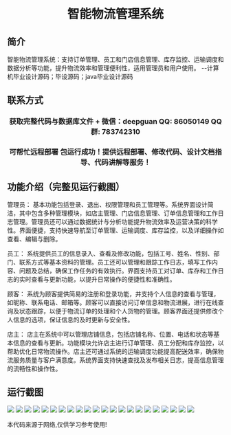 <p><h1 align="center">智能物流管理系统</h1></p>

## 简介
智能物流管理系统：支持订单管理、员工和门店信息管理、库存监控、运输调度和数据分析等功能，提升物流效率和管理便利性，适用管理员和用户使用。    --计算机毕业设计源码；毕设源码；java毕业设计源码


## 联系方式
<p><h3 align="center">获取完整代码与数据库文件 + 微信：deepguan QQ: 86050149 QQ群: 783742310</h3></p>
<p><h3 align="center">可帮忙远程部署 包运行成功！提供远程部署、修改代码、设计文档指导、代码讲解等服务！</h3></p>

## 功能介绍（完整见运行截图）
管理员： 基本功能包括登录、退出、权限管理和员工管理等。系统界面设计简洁，其中包含多种管理模块，如店主管理、门店信息管理、订单信息管理和工作日志管理。管理员还可以通过数据统计与分析功能提升物流效率及运营决策的科学性。界面便捷，支持快速导航至订单管理、运输调度、库存监控，以及详细操作如查看、编辑与删除。

员工： 系统提供员工的信息录入、查看及修改功能，包括工号、姓名、性别、部门、联系方式等基本资料的管理。员工还可以管理和跟踪工作日志，填写工作内容、问题及总结，确保工作任务的有效执行。界面支持员工对订单、库存和工作日志的实时查看与更新功能，以提升日常操作的便捷性和准确性。

顾客： 系统为顾客提供简易的注册和登录功能，并支持个人信息的查看与管理，如昵称、联系电话、邮箱等。顾客可以直接访问订单信息和物流进展，进行在线查询及状态跟踪，以便于物流订单的处理和个人货物的管理。顾客界面还提供修改个人信息的选项，保证信息的及时更新与安全性。

店主： 店主在系统中可以管理店铺信息，包括店铺名称、位置、电话和状态等基本信息的查看与更新。功能模块允许店主进行订单管理、员工分配和库存监控，以帮助优化日常物流操作。店主还可通过系统的运输调度功能提高配送效率，确保物流服务质量与客户满意度。系统界面支持快速查找及发布相关日志，提高信息管理的流畅性和操作性。


## 运行截图
![](https://bs-1329754181.cos.ap-shanghai.myqcloud.com/spring/SmartLogisticsManagementSystem/img/001.jpg)
![](https://bs-1329754181.cos.ap-shanghai.myqcloud.com/spring/SmartLogisticsManagementSystem/img/002.jpg)
![](https://bs-1329754181.cos.ap-shanghai.myqcloud.com/spring/SmartLogisticsManagementSystem/img/003.jpg)
![](https://bs-1329754181.cos.ap-shanghai.myqcloud.com/spring/SmartLogisticsManagementSystem/img/004.jpg)
![](https://bs-1329754181.cos.ap-shanghai.myqcloud.com/spring/SmartLogisticsManagementSystem/img/005.jpg)
![](https://bs-1329754181.cos.ap-shanghai.myqcloud.com/spring/SmartLogisticsManagementSystem/img/006.jpg)
![](https://bs-1329754181.cos.ap-shanghai.myqcloud.com/spring/SmartLogisticsManagementSystem/img/007.jpg)
![](https://bs-1329754181.cos.ap-shanghai.myqcloud.com/spring/SmartLogisticsManagementSystem/img/008.jpg)
![](https://bs-1329754181.cos.ap-shanghai.myqcloud.com/spring/SmartLogisticsManagementSystem/img/009.jpg)
![](https://bs-1329754181.cos.ap-shanghai.myqcloud.com/spring/SmartLogisticsManagementSystem/img/010.jpg)
![](https://bs-1329754181.cos.ap-shanghai.myqcloud.com/spring/SmartLogisticsManagementSystem/img/011.jpg)
![](https://bs-1329754181.cos.ap-shanghai.myqcloud.com/spring/SmartLogisticsManagementSystem/img/012.jpg)
![](https://bs-1329754181.cos.ap-shanghai.myqcloud.com/spring/SmartLogisticsManagementSystem/img/013.jpg)
![](https://bs-1329754181.cos.ap-shanghai.myqcloud.com/spring/SmartLogisticsManagementSystem/img/014.jpg)
![](https://bs-1329754181.cos.ap-shanghai.myqcloud.com/spring/SmartLogisticsManagementSystem/img/015.jpg)
![](https://bs-1329754181.cos.ap-shanghai.myqcloud.com/spring/SmartLogisticsManagementSystem/img/016.jpg)
![](https://bs-1329754181.cos.ap-shanghai.myqcloud.com/spring/SmartLogisticsManagementSystem/img/017.jpg)
![](https://bs-1329754181.cos.ap-shanghai.myqcloud.com/spring/SmartLogisticsManagementSystem/img/018.jpg)
![](https://bs-1329754181.cos.ap-shanghai.myqcloud.com/spring/SmartLogisticsManagementSystem/img/019.jpg)
![](https://bs-1329754181.cos.ap-shanghai.myqcloud.com/spring/SmartLogisticsManagementSystem/img/020.jpg)
![](https://bs-1329754181.cos.ap-shanghai.myqcloud.com/spring/SmartLogisticsManagementSystem/img/021.jpg)
![](https://bs-1329754181.cos.ap-shanghai.myqcloud.com/spring/SmartLogisticsManagementSystem/img/022.jpg)

<p>本代码来源于网络,仅供学习参考使用!</p>
